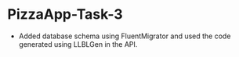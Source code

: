 # PizzaApp-Task-3
- Added database schema using FluentMigrator and used the code generated using LLBLGen in the API.
